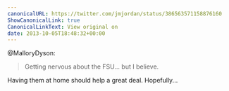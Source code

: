 ```yaml
---
canonicalURL: https://twitter.com/jmjordan/status/386563571158876160
ShowCanonicalLink: true
CanonicalLinkText: View original on
date: 2013-10-05T18:48:32+00:00
---
```

@MalloryDyson:

> Getting nervous about the FSU... but I believe.

Having them at home should help a great deal. Hopefully...